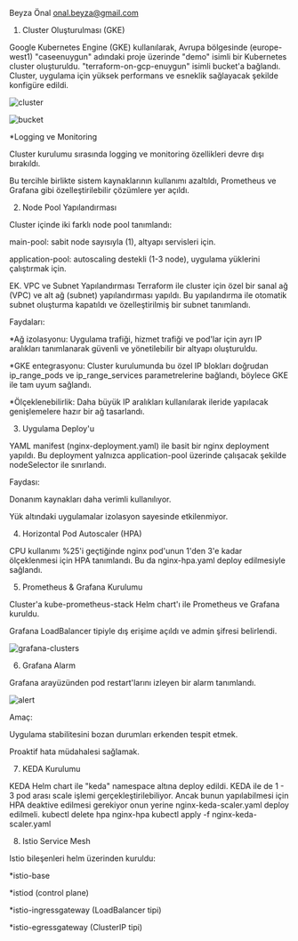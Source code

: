 Beyza Önal
onal.beyza@gmail.com

1. Cluster Oluşturulması (GKE)

Google Kubernetes Engine (GKE) kullanılarak, Avrupa bölgesinde (europe-west1) "caseenuygun" adındaki proje üzerinde "demo" isimli bir Kubernetes cluster oluşturuldu. "terraform-on-gcp-enuygun" isimli bucket'a bağlandı. Cluster, uygulama için yüksek performans ve esneklik sağlayacak şekilde konfigüre edildi.

![cluster](https://github.com/user-attachments/assets/9e91abb6-ff51-442e-a935-1c0ff4e50d54)

![bucket](https://github.com/user-attachments/assets/0081c747-e4dc-4c16-a25b-75d35d346790)


*Logging ve Monitoring

Cluster kurulumu sırasında logging ve monitoring özellikleri devre dışı bırakıldı.

Bu tercihle birlikte sistem kaynaklarının kullanımı azaltıldı, Prometheus ve Grafana gibi özelleştirilebilir çözümlere yer açıldı.

2. Node Pool Yapılandırması

Cluster içinde iki farklı node pool tanımlandı:

main-pool: sabit node sayısıyla (1), altyapı servisleri için.

application-pool: autoscaling destekli (1-3 node), uygulama yüklerini çalıştırmak için.

EK. VPC ve Subnet Yapılandırması
Terraform ile cluster için özel bir sanal ağ (VPC) ve alt ağ (subnet) yapılandırması yapıldı.
Bu yapılandırma ile otomatik subnet oluşturma kapatıldı ve özelleştirilmiş bir subnet tanımlandı.

Faydaları:

*Ağ izolasyonu: Uygulama trafiği, hizmet trafiği ve pod'lar için ayrı IP aralıkları tanımlanarak güvenli ve yönetilebilir bir altyapı oluşturuldu.

*GKE entegrasyonu: Cluster kurulumunda bu özel IP blokları doğrudan ip_range_pods ve ip_range_services parametrelerine bağlandı, böylece GKE ile tam uyum sağlandı.

*Ölçeklenebilirlik: Daha büyük IP aralıkları kullanılarak ileride yapılacak genişlemelere hazır bir ağ tasarlandı.

3. Uygulama Deploy'u

YAML manifest (nginx-deployment.yaml) ile basit bir nginx deployment yapıldı. Bu deployment yalnızca application-pool üzerinde çalışacak şekilde nodeSelector ile sınırlandı.

Faydası:

Donanım kaynakları daha verimli kullanılıyor.

Yük altındaki uygulamalar izolasyon sayesinde etkilenmiyor.

4. Horizontal Pod Autoscaler (HPA)

CPU kullanımı %25'i geçtiğinde nginx pod'unun 1'den 3'e kadar ölçeklenmesi için HPA tanımlandı. Bu da nginx-hpa.yaml deploy edilmesiyle sağlandı.

5. Prometheus & Grafana Kurulumu

Cluster'a kube-prometheus-stack Helm chart'ı ile Prometheus ve Grafana kuruldu.

Grafana LoadBalancer tipiyle dış erişime açıldı ve admin şifresi belirlendi.

![grafana-clusters](https://github.com/user-attachments/assets/1c1ccfc6-1ea3-4200-a7a4-523a6b7788bc)


6. Grafana Alarm

Grafana arayüzünden pod restart'larını izleyen bir alarm tanımlandı.

![alert](https://github.com/user-attachments/assets/7a46bedb-1fe1-4961-9ef5-2d61cb404ded)

Amaç:

Uygulama stabilitesini bozan durumları erkenden tespit etmek.

Proaktif hata müdahalesi sağlamak.

7. KEDA Kurulumu

KEDA Helm chart ile "keda" namespace altına deploy edildi.
KEDA ile de 1 - 3 pod arası scale işlemi gerçekleştirilebiliyor. Ancak bunun yapılabilmesi için HPA deaktive edilmesi gerekiyor onun yerine nginx-keda-scaler.yaml deploy edilmeli.
kubectl delete hpa nginx-hpa
kubectl apply -f nginx-keda-scaler.yaml

8. Istio Service Mesh

Istio bileşenleri helm üzerinden kuruldu:

*istio-base

*istiod (control plane)

*istio-ingressgateway (LoadBalancer tipi)

*istio-egressgateway (ClusterIP tipi)
